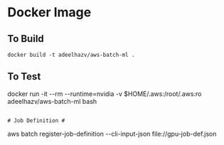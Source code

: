 # Docker Image #

## To Build ##

```
docker build -t adeelhazv/aws-batch-ml .
```

## To Test ##

docker run -it --rm --runtime=nvidia -v $HOME/.aws:/root/.aws:ro adeelhazv/aws-batch-ml bash
```

# Job Definition #

```
aws batch register-job-definition --cli-input-json file://gpu-job-def.json
```
